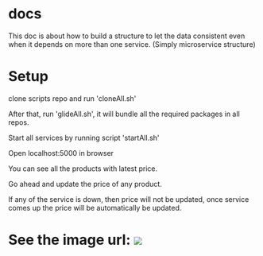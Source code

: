 # docs

This doc is about how to build a structure to let the data consistent even when it depends on more than one service. (Simply microservice structure)

# Setup
clone scripts repo and run 'cloneAll.sh'

After that, run 'glideAll.sh', it will bundle all the required packages in all repos.

Start all services by running script 'startAll.sh'

Open localhost:5000 in browser

You can see all the products with latest price.

Go ahead and update the price of any product.

If any of the service is down, then price will not be updated, once service comes up the price will be automatically be updated.

# See the image url: <img src="https://github.com/RetailMarket/docs/flow.png"></img>
